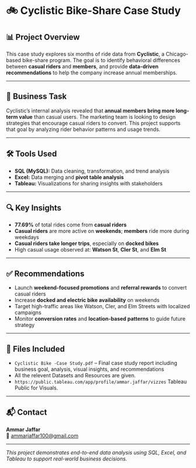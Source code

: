 # 🚲 Cyclistic Bike-Share Case Study

## 📊 Project Overview

This case study explores six months of ride data from **Cyclistic**, a Chicago-based bike-share program. The goal is to identify behavioral differences between **casual riders** and **members**, and provide **data-driven recommendations** to help the company increase annual memberships.

---

## 🎯 Business Task

Cyclistic’s internal analysis revealed that **annual members bring more long-term value** than casual users. The marketing team is looking to design strategies that encourage casual riders to convert. This project supports that goal by analyzing rider behavior patterns and usage trends.

---

## 🛠 Tools Used

- **SQL (MySQL):** Data cleaning, transformation, and trend analysis  
- **Excel:** Data merging and **pivot table analysis**  
- **Tableau:** Visualizations for sharing insights with stakeholders  

---

## 🔍 Key Insights

- **77.69%** of total rides come from **casual riders**
- **Casual riders** are more active on **weekends**; **members** ride more during weekdays
- **Casual riders take longer trips**, especially on **docked bikes**
- High casual usage observed at: **Watson St**, **Cler St**, and **Elm St**

---

## ✅ Recommendations

- Launch **weekend-focused promotions** and **referral rewards** to convert casual riders  
- Increase **docked and electric bike availability** on weekends  
- Target high-traffic areas like Watson, Cler, and Elm Streets with localized campaigns  
- Monitor **conversion rates** and **location-based patterns** to guide future strategy

---

## 📁 Files Included

- `Cyclistic Bike -Case Study.pdf` – Final case study report including business goal, analysis, visual insights, and recommendations
- All the relevent Datasets and Resources are given.
- `https://public.tableau.com/app/profile/ammar.jaffar/vizzes` Tableau Public for Visuals.  

---

## 📬 Contact

**Ammar Jaffar**  
📧 ammarjaffar100@gmail.com  

---

*This project demonstrates end-to-end data analysis using SQL, Excel, and Tableau to support real-world business decisions.*
